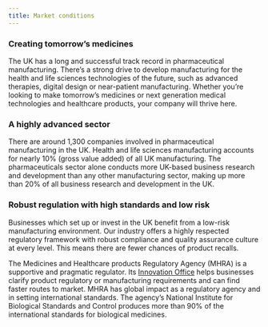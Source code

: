 ```yaml
---
title: Market conditions
---
```


### Creating tomorrow’s medicines
The UK has a long and successful track record in pharmaceutical manufacturing. There’s a strong drive to develop manufacturing for the health and life sciences technologies of the future, such as advanced therapies, digital design or near-patient manufacturing. Whether you’re looking to make tomorrow’s medicines or next generation medical technologies and healthcare products, your company will thrive here.

### A highly advanced sector
There are around 1,300 companies involved in pharmaceutical manufacturing in the UK. Health and life sciences manufacturing accounts for nearly 10% (gross value added) of all UK manufacturing.
The pharmaceuticals sector alone conducts more UK-based business research and development than any other manufacturing sector, making up more than 20% of all business research and development in the UK.

### Robust regulation with high standards and low risk
Businesses which set up or invest in the UK benefit from a low-risk manufacturing environment. Our industry offers a highly respected regulatory framework with robust compliance and quality assurance culture at every level. This means there are fewer chances of product recalls.

The Medicines and Healthcare products Regulatory Agency (MHRA) is a supportive and pragmatic regulator. Its [Innovation Office](https://www.gov.uk/government/groups/mhra-innovation-office) helps businesses clarify product regulatory or manufacturing requirements and can find faster routes to market.
MHRA has global impact as a regulatory agency and in setting international standards. The agency’s National Institute for Biological Standards and Control produces more than 90% of the international standards for biological medicines.


